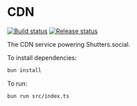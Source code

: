 # CDN

[![Build status](https://img.shields.io/github/actions/workflow/status/shutters-social/cdn/push-pr.yaml?branch=main&style=flat&logo=github&logoColor=white&label=Build%2C%20Test%2C%20Lint)](https://github.com/shutters-social/cdn/actions/workflows/push-pr.yaml)
[![Release status](https://img.shields.io/github/actions/workflow/status/shutters-social/cdn/release.yaml?style=flat&logo=github&logoColor=white&label=Release)](https://github.com/shutters-social/cdn/actions/workflows/release.yaml)

The CDN service powering Shutters.social.

To install dependencies:

```bash
bun install
```

To run:

```bash
bun run src/index.ts
```
